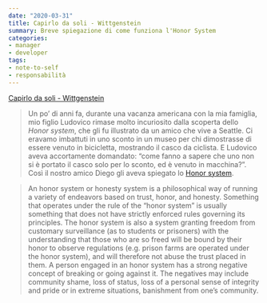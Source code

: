 ```yaml
---
date: "2020-03-31"
title: Capirlo da soli - Wittgenstein
summary: Breve spiegazione di come funziona l'Honor System
categories:
- manager
- developer
tags:
- note-to-self
- responsabilità
---
```


[Capirlo da soli - Wittgenstein](https://www.wittgenstein.it/2020/03/11/capirlo-da-soli/)

> Un po’ di anni fa, durante una vacanza americana con la mia famiglia, mio figlio Ludovico rimase molto incuriosito dalla scoperta dello *Honor system*, che gli fu illustrato da un amico che vive a Seattle. Ci eravamo imbattuti in uno sconto in un museo per chi dimostrasse di essere venuto in bicicletta, mostrando il casco da ciclista. E Ludovico aveva accortamente domandato: “come fanno a sapere che uno non si è portato il casco solo per lo sconto, ed è venuto in macchina?”. Così il nostro amico Diego gli aveva spiegato lo [Honor system](https://en.wikipedia.org/wiki/Honor_system).

> An honor system or honesty system is a philosophical way of running a variety of endeavors based on trust, honor, and honesty. Something that operates under the rule of the “honor system” is usually something that does not have strictly enforced rules governing its principles.
The honor system is also a system granting freedom from customary surveillance (as to students or prisoners) with the understanding that those who are so freed will be bound by their honor to observe regulations (e.g. prison farms are operated under the honor system), and will therefore not abuse the trust placed in them.
A person engaged in an honor system has a strong negative concept of breaking or going against it. The negatives may include community shame, loss of status, loss of a personal sense of integrity and pride or in extreme situations, banishment from one’s community.

